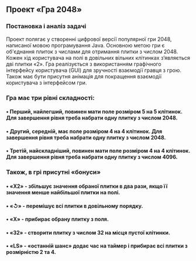 <h2>Проект «Гра 2048»</h2>
<h3>Постановка і аналіз задачі</h3>
Проект полягає у створенні цифрової версії популярної гри 2048, написаної мовою програмування Java. Основною метою гри є об'єднання плиток з числами для отримання плитки з числом 2048. Кожен хід користувача на полі в довільних вільних клітинках з’являється дві плитки «2». Гра реалізується з використанням графічного інтерфейсу користувача (GUI) для зручності взаємодії гравця з грою. Також має бути присутня анімація для покращення взаємодії користувача з інтерфейсом гри.
<h3>Гра має три рівні складності:</h3>
<h4>•   Перший, найлегший, повинен мати поле розміром 5 на 5 клітинок. Для завершення рівня треба набрати одну плитку з числом 2048.</h4>
<h4>•  Другий, середній, має поле розміром 4 на 4 клітинок.
Для завершення рівня треба набрати одну плитку з числом 2048.</h4>
<h4>•  Третій, найскладніший, повинен мати поле розміром 4 на 4 клітинок. Для завершення рівня треба набрати одну плитку з числом 4096.</h4>
<h3>Також, в грі присутні «бонуси»</h3>
<h4>•  «X2» - збільшує значення обраної плитки в два рази, якщо її значення менше найбільшої плитки на полі.</h4>
<h4>•  «↺»   - перемішує всі плитки в довільному порядку.</h4>
<h4>•  «X»    - прибирає обрану плитку з поля.</h4>
<h4>•  «32»   - створити плитку з числом 32 на місця пустої клітинки.</h4>
<h4>•  «LS»   - «останній шанс» додає час на таймер і прибирає всі плитки з розмірністю 2 та 4.</h4>
<h4></h4>
